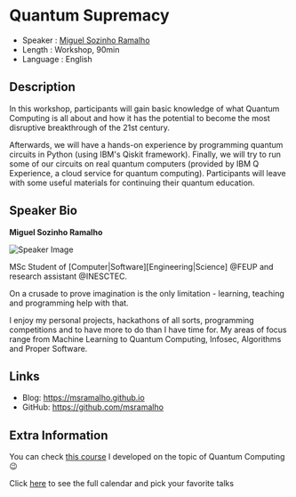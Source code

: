 Quantum Supremacy
=========================

* Speaker   : [Miguel Sozinho Ramalho](https://pixels.camp/msramalho)
* Length    : Workshop, 90min
* Language  : English

Description
-----------

In this workshop, participants will gain basic knowledge of what Quantum Computing is all about and how it has the potential to become the most disruptive breakthrough of the 21st century.

Afterwards, we will have a hands-on experience by programming quantum circuits in Python (using IBM's Qiskit framework). 
Finally, we will try to run some of our circuits on real quantum computers (provided by IBM Q Experience, a cloud service for quantum computing).
Participants will leave with some useful materials for continuing their quantum education.

Speaker Bio
-----------

**Miguel Sozinho Ramalho**

![Speaker Image](https://avatars1.githubusercontent.com/u/19508417?s=460&v=4)

MSc Student of [Computer|Software][Engineering|Science] @FEUP and research assistant @INESCTEC.

On a crusade to prove imagination is the only limitation - learning, teaching and programming help with that.

I enjoy my personal projects, hackathons of all sorts, programming competitions and to have more to do than I have time for.
My areas of focus range from Machine Learning to Quantum Computing, Infosec, Algorithms and Proper Software.

Links
-----

* Blog: https://msramalho.github.io
* GitHub: https://github.com/msramalho

Extra Information
-----------------

You can check [this course](https://github.com/msramalho/Teach-Me-Quantum) I developed on the topic of Quantum Computing 😉

Click [here][1] to see the full calendar and pick your favorite talks

[1]: https://pixels.camp/schedule/
